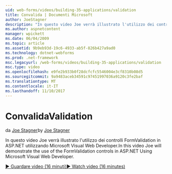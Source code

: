 ```yaml
---
uid: web-forms/videos/building-35-applications/validation
title: Convalida | Documenti Microsoft
author: JoeStagner
description: "In questo video Joe verrà illustrato l'utilizzo dei controlli FormValidation in ASP.NET utilizzando Microsoft Visual Web Developer."
ms.author: aspnetcontent
manager: wpickett
ms.date: 06/04/2009
ms.topic: article
ms.assetid: 9b9eb93d-19c6-4933-ab5f-826b427a9ad0
ms.technology: dotnet-webforms
ms.prod: .net-framework
msc.legacyurl: /web-forms/videos/building-35-applications/validation
msc.type: video
ms.openlocfilehash: e9fe2b933b0f28dcfcfc5546004e3cf8310b08d5
ms.sourcegitcommit: 9a9483aceb34591c97451997036a9120c3fe2baf
ms.translationtype: MT
ms.contentlocale: it-IT
ms.lasthandoff: 11/10/2017
---
```

<a name="validation"></a><span data-ttu-id="8d1d4-103">Convalida</span><span class="sxs-lookup"><span data-stu-id="8d1d4-103">Validation</span></span>
====================
<span data-ttu-id="8d1d4-104">da [Joe Stagner](https://github.com/JoeStagner)</span><span class="sxs-lookup"><span data-stu-id="8d1d4-104">by [Joe Stagner](https://github.com/JoeStagner)</span></span>

<span data-ttu-id="8d1d4-105">In questo video Joe verrà illustrato l'utilizzo dei controlli FormValidation in ASP.NET utilizzando Microsoft Visual Web Developer.</span><span class="sxs-lookup"><span data-stu-id="8d1d4-105">In this video Joe will demonstrate the use of the FormValidation controls in ASP.NET Using Microsoft Visual Web Developer.</span></span>

[<span data-ttu-id="8d1d4-106">&#9654; Guardare video (16 minuti)</span><span class="sxs-lookup"><span data-stu-id="8d1d4-106">&#9654; Watch video (16 minutes)</span></span>](https://channel9.msdn.com/Blogs/ASP-NET-Site-Videos/validation)
